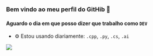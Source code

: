 ### Bem vindo ao meu perfil do GitHib 👋

#### Aguardo o dia em que posso dizer que trabalho como `DEV`


- ⚙️ Estou usando diariamente: `.cpp`, `.py`, `.cs`, `.ai`

  
<div>
<a href="https://www.linkedin.com/in/nathanmagalhaes" target="_blank"><img src="https://img.shields.io/badge/-LinkedIn-%230077B5?style=for-the-badge&logo=linkedin&logoColor=white" target="_blank"></a>   
</div>
          
          
          

